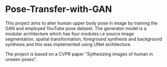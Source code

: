 # Pose-Transfer-with-GAN

This project aims to alter human upper body pose in image by training the GAN and employed YouTube pose dataset. The generator model is a modular architecture which has four modules i.e source image segmentation, spatial transformation, foreground synthesis and background synthesis and this was implemented using UNet architecture.

The project is based on a CVPR paper "Sythesizing images of human in unseen poses".
